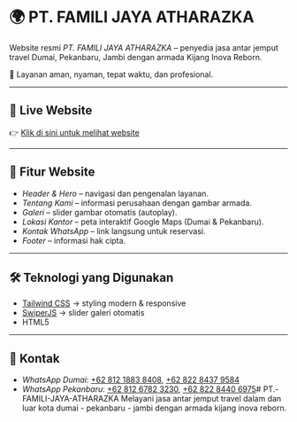 # 🌍 PT. FAMILI JAYA ATHARAZKA  

Website resmi *PT. FAMILI JAYA ATHARAZKA* – penyedia jasa antar jemput travel Dumai, Pekanbaru, Jambi dengan armada Kijang Inova Reborn.  

🚖 Layanan aman, nyaman, tepat waktu, dan profesional.  

---

## 🔗 Live Website
👉 [Klik di sini untuk melihat website]( https://naylagunawan016-netizen.github.io/PT.-FAMILI-JAYA-ATHARAZKA/)  

---

## 📌 Fitur Website
- *Header & Hero* – navigasi dan pengenalan layanan.  
- *Tentang Kami* – informasi perusahaan dengan gambar armada.  
- *Galeri* – slider gambar otomatis (autoplay).  
- *Lokasi Kantor* – peta interaktif Google Maps (Dumai & Pekanbaru).  
- *Kontak WhatsApp* – link langsung untuk reservasi.  
- *Footer* – informasi hak cipta.  

---

## 🛠 Teknologi yang Digunakan
- [Tailwind CSS](https://tailwindcss.com/) → styling modern & responsive  
- [SwiperJS](https://swiperjs.com/) → slider galeri otomatis  
- HTML5  

---

## 📲 Kontak
- *WhatsApp Dumai*: [+62 812 1883 8408](https://wa.me/6281218838408), [+62 822 8437 9584](https://wa.me/6282284379584)  
- *WhatsApp Pekanbaru*: [+62 812 6782 3230](https://wa.me/6281267823230), [+62 822 8440 6975](https://wa.me/6282284406975)# PT.-FAMILI-JAYA-ATHARAZKA
Melayani jasa antar jemput travel dalam dan luar kota dumai - pekanbaru - jambi dengan armada kijang inova reborn.
